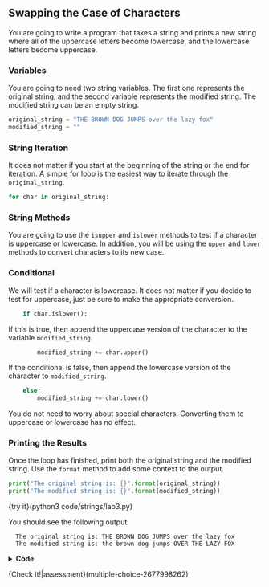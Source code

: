 ## Swapping the Case of Characters
You are going to write a program that takes a string and prints a new string where all of the uppercase letters become lowercase, and the lowercase letters become uppercase.

### Variables
You are going to need two string variables. The first one represents the original string, and the second variable represents the modified string. The modified string can be an empty string.

```python
original_string = "THE BROWN DOG JUMPS over the lazy fox"
modified_string = ""
```

### String Iteration
It does not matter if you start at the beginning of the string or the end for iteration. A simple for loop is the easiest way to iterate through the `original_string`.

```python
for char in original_string:
```

### String Methods
You are going to use the `isupper` and `islower` methods to test if a character is uppercase or lowercase. In addition, you will be using the `upper` and `lower` methods to convert characters to its new case.

### Conditional
We will test if a character is lowercase. It does not matter if you decide to test for uppercase, just be sure to make the appropriate conversion.

```python
    if char.islower():
```

If this is true, then append the uppercase version of the character to the variable `modified_string`.

```python
        modified_string += char.upper()
```

If the conditional is false, then append the lowercase version of the character to `modified_string`.

```python
    else:
        modified_string += char.lower()
````

You do not need to worry about special characters. Converting them to uppercase or lowercase has no effect.

### Printing the Results
Once the loop has finished, print both the original string and the modified string. Use the `format` method to add some context to the output.

```python
print("The original string is: {}".format(original_string))
print("The modified string is: {}".format(modified_string))
```

{try it}(python3 code/strings/lab3.py)

You should see the following output:

```
  The original string is: THE BROWN DOG JUMPS over the lazy fox
  The modified string is: the brown dog jumps OVER THE LAZY FOX
```

<details>
  <summary><strong>Code</strong></summary>
  
  ```python
  original_string = "THE BROWN DOG JUMPS over the lazy fox"
  modified_string = ""
  
  for char in original_string:
      if char.islower():
          modified_string += char.upper()
      else:
          modified_string += char.lower()
  
  print("The original string is: {}".format(original_string))
  print("The modified string is: {}".format(modified_string))
  ```
  
</details>

{Check It!|assessment}(multiple-choice-2677998262)
